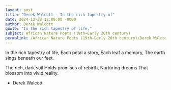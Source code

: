 ```yaml
---
layout: post
title: "Derek Walcott - In the rich tapestry of"
date: 2024-12-28 12:00:00 -0000
author: Derek Walcott
quote: "In the rich tapestry of life,"
subject: African Nature Poets (19th–Early 20th century)
permalink: /African Nature Poets (19th–Early 20th century)/Derek Walcott/Derek Walcott - In the rich tapestry of
---
```


In the rich tapestry of life,
Each petal a story,
Each leaf a memory,
The earth sings beneath our feet.
 
 The rich, dark soil
Holds promises of rebirth,
Nurturing dreams
That blossom into vivid reality.


- Derek Walcott
